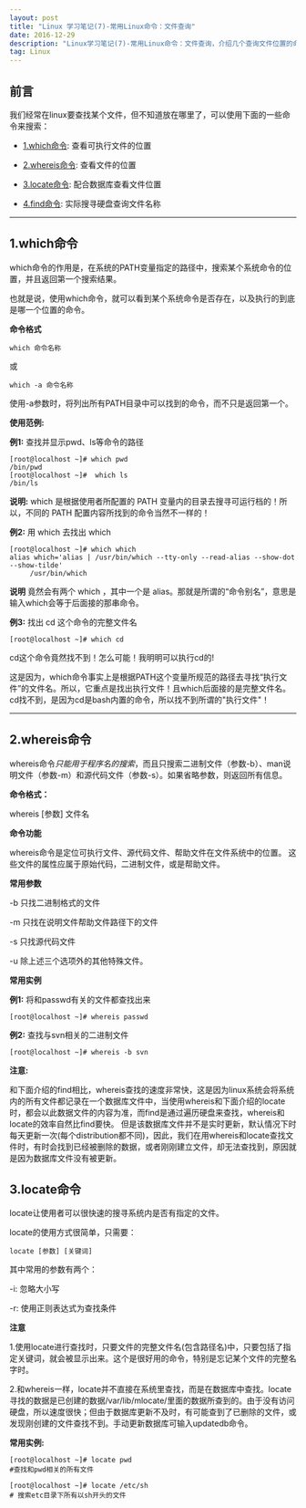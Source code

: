 ```yaml
---
layout: post
title: "Linux 学习笔记(7)-常用Linux命令：文件查询"
date: 2016-12-29 
description: "Linux学习笔记(7)-常用Linux命令：文件查询，介绍几个查询文件位置的命令，如which、whereis、locate、find等"
tag: Linux 
---   
```


## 前言

我们经常在linux要查找某个文件，但不知道放在哪里了，可以使用下面的一些命令来搜索： 

* [1.which命令](#1): 查看可执行文件的位置

* [2.whereis命令](#2): 查看文件的位置

* [3.locate命令](#3): 配合数据库查看文件位置

* [4.find命令](#4): 实际搜寻硬盘查询文件名称


****

<h2 id="1">1.which命令 </h2>


which命令的作用是，在系统的PATH变量指定的路径中，搜索某个系统命令的位置，并且返回第一个搜索结果。

也就是说，使用which命令，就可以看到某个系统命令是否存在，以及执行的到底是哪一个位置的命令。

**命令格式** 

    which 命令名称

或

    which -a 命令名称

使用-a参数时，将列出所有PATH目录中可以找到的命令，而不只是返回第一个。


**使用范例:** 

**例1:** 查找并显示pwd、ls等命令的路径

    [root@localhost ~]# which pwd
    /bin/pwd
    [root@localhost ~]#  which ls
    /bin/ls

**说明:**
which 是根据使用者所配置的 PATH 变量内的目录去搜寻可运行档的！所以，不同的 PATH 配置内容所找到的命令当然不一样的！

**例2:**  用 which 去找出 which

    [root@localhost ~]# which which
    alias which='alias | /usr/bin/which --tty-only --read-alias --show-dot 	--show-tilde'
         /usr/bin/which

**说明**
竟然会有两个 which ，其中一个是 alias。那就是所谓的“命令别名”，意思是输入which会等于后面接的那串命令。

**例3:** 找出 cd 这个命令的完整文件名

    [root@localhost ~]# which cd

cd这个命令竟然找不到！怎么可能！我明明可以执行cd的!

这是因为，which命令事实上是根据PATH这个变量所规范的路径去寻找“执行文件”的文件名。所以，它重点是找出执行文件！且which后面接的是完整文件名。
cd找不到，是因为cd是bash内置的命令，所以找不到所谓的"执行文件"！

****



<h2 id="2">2.whereis命令 </h2>

whereis命令*只能用于程序名的搜索*，而且只搜索二进制文件（参数-b）、man说明文件（参数-m）和源代码文件（参数-s）。如果省略参数，则返回所有信息。

**命令格式：**

whereis [参数] 文件名

**命令功能**

whereis命令是定位可执行文件、源代码文件、帮助文件在文件系统中的位置。
这些文件的属性应属于原始代码，二进制文件，或是帮助文件。


**常用参数**

-b   只找二进制格式的文件

-m   只找在说明文件帮助文件路径下的文件

-s   只找源代码文件

-u   除上述三个选项外的其他特殊文件。 

**常用实例**

**例1:** 将和passwd有关的文件都查找出来

    [root@localhost ~]# whereis passwd

**例2:** 查找与svn相关的二进制文件

    [root@localhost ~]# whereis -b svn


**注意:**

和下面介绍的find相比，whereis查找的速度非常快，这是因为linux系统会将系统内的所有文件都记录在一个数据库文件中，当使用whereis和下面介绍的locate时，都会以此数据文件的内容为准，而find是通过遍历硬盘来查找，whereis和locate的效率自然比find要快。 
但是该数据库文件并不是实时更新，默认情况下时每天更新一次(每个distribution都不同)，因此，我们在用whereis和locate查找文件时，有时会找到已经被删除的数据，或者刚刚建立文件，却无法查找到，原因就是因为数据库文件没有被更新。 



<h2 id="3">3.locate命令 </h2>


locate让使用者可以很快速的搜寻系统内是否有指定的文件。


locate的使用方式很简单，只需要：

    locate [参数] [关键词]

其中常用的参数有两个：

-i: 忽略大小写

-r: 使用正则表达式为查找条件

**注意** 

1.使用locate进行查找时，只要文件的完整文件名(包含路径名)中，只要包括了指定关键词，就会被显示出来。这个是很好用的命令，特别是忘记某个文件的完整名字时。

2.和whereis一样，locate并不直接在系统里查找，而是在数据库中查找。locate寻找的数据是已创建的数据/var/lib/mlocate/里面的数据所查到的。由于没有访问硬盘，所以速度很快；但由于数据库更新不及时，有可能查到了已删除的文件，或发现刚创建的文件查找不到。手动更新数据库可输入updatedb命令。


**常用实例:**

    [root@localhost ~]# locate pwd
    #查找和pwd相关的所有文件

    [root@localhost ~]# locate /etc/sh
    # 搜索etc目录下所有以sh开头的文件

    
